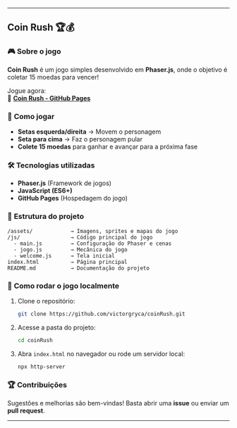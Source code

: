 
---

## **Coin Rush 🏆💰**  

### 🎮 **Sobre o jogo**  
**Coin Rush** é um jogo simples desenvolvido em **Phaser.js**, onde o objetivo é coletar 15 moedas para vencer!  

Jogue agora:  
🔗 **[Coin Rush - GitHub Pages](https://victorgryca.github.io/coinRush/)**  

### 🚀 **Como jogar**  
- **Setas esquerda/direita** → Movem o personagem  
- **Seta para cima** → Faz o personagem pular  
- **Colete 15 moedas** para ganhar e avançar para a próxima fase  

### 🛠️ **Tecnologias utilizadas**  
- **Phaser.js** (Framework de jogos)  
- **JavaScript (ES6+)**  
- **GitHub Pages** (Hospedagem do jogo)  

### 📂 **Estrutura do projeto**  
```
/assets/            → Imagens, sprites e mapas do jogo  
/js/                → Código principal do jogo  
  - main.js         → Configuração do Phaser e cenas  
  - jogo.js         → Mecânica do jogo  
  - welcome.js      → Tela inicial  
index.html          → Página principal  
README.md           → Documentação do projeto  
```

### 📌 **Como rodar o jogo localmente**  
1. Clone o repositório:  
   ```bash
   git clone https://github.com/victorgryca/coinRush.git
   ```
2. Acesse a pasta do projeto:  
   ```bash
   cd coinRush
   ```
3. Abra `index.html` no navegador ou rode um servidor local:  
   ```bash
   npx http-server
   ```

### 🏆 **Contribuições**  
Sugestões e melhorias são bem-vindas! Basta abrir uma **issue** ou enviar um **pull request**.  

---
